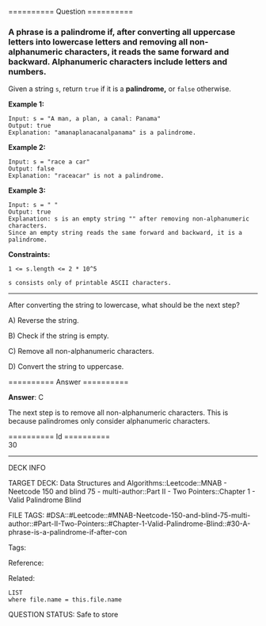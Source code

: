 ========== Question ==========  

### A phrase is a **palindrome** if, after converting all uppercase letters into lowercase letters and removing all non-alphanumeric characters, it reads the same forward and backward. Alphanumeric characters include letters and numbers.

Given a string `s`, return `true` if it is a **palindrome,** or `false`
otherwise.

**Example 1:**

```
Input: s = "A man, a plan, a canal: Panama"
Output: true
Explanation: "amanaplanacanalpanama" is a palindrome.
```

**Example 2:**

```
Input: s = "race a car"
Output: false
Explanation: "raceacar" is not a palindrome.
```

**Example 3:**

```
Input: s = " "
Output: true
Explanation: s is an empty string "" after removing non-alphanumeric characters.
Since an empty string reads the same forward and backward, it is a palindrome.
```

**Constraints:**

`1 <= s.length <= 2 * 10^5`

`s consists only of printable ASCII characters.`

---

After converting the string to lowercase, what should be the next step?

A) Reverse the string.

B) Check if the string is empty.

C) Remove all non-alphanumeric characters.

D) Convert the string to uppercase.  

========== Answer ==========  

**Answer**: C

The next step is to remove all non-alphanumeric characters. This is because
palindromes only consider alphanumeric characters.

========== Id ==========  
30

---

DECK INFO

TARGET DECK: Data Structures and Algorithms::Leetcode::MNAB - Neetcode 150 and blind 75 - multi-author::Part II - Two Pointers::Chapter 1 - Valid Palindrome Blind

FILE TAGS: #DSA::#Leetcode::#MNAB-Neetcode-150-and-blind-75-multi-author::#Part-II-Two-Pointers::#Chapter-1-Valid-Palindrome-Blind::#30-A-phrase-is-a-palindrome-if-after-con

Tags:

Reference:

Related:

```dataview
LIST
where file.name = this.file.name
```
QUESTION STATUS: Safe to store
